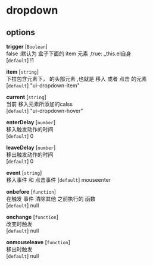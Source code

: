# dropdown

## options

**trigger** [`Boolean`]  
   false :默认为 盒子下面的 item 元素 ,true: _this.el自身  
 [`default`] !1
 
**item** [`string`]  
  下拉包含元素下， 的头部元素 ,也就是 移入 或者 点击 的元素  
[`default`] "ui-dropdown-item"
 
**current** [`string`]  
  当前 移入元素所添加的calss  
[`default`] "ui-dropdown-hover"

**enterDelay** [`number`]  
    移入触发动作的时间  
[`default`] 0

**leaveDelay** [`number`]   
    移出触发动作的时间    
[`default`] 0

**event** [`string`]  
    移入事件 和 点击事件
[`default`] mouseenter    

**onbefore** [`function`]  
    在触发 事件 清除其他 之前执行的 函数  
[`default`] null  

**onchange** [`function`]  
    改变时触发  
[`default`] null  
 
**onmouseleave** [`function`]  
    移出时触发  
[`default`] null  

